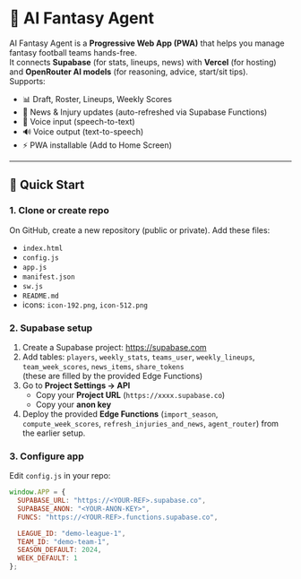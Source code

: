 # 🏈 AI Fantasy Agent

AI Fantasy Agent is a **Progressive Web App (PWA)** that helps you manage fantasy football teams hands-free.  
It connects **Supabase** (for stats, lineups, news) with **Vercel** (for hosting) and **OpenRouter AI models** (for reasoning, advice, start/sit tips).  
Supports:
- 📊 Draft, Roster, Lineups, Weekly Scores
- 📰 News & Injury updates (auto-refreshed via Supabase Functions)
- 🎤 Voice input (speech-to-text)
- 🔊 Voice output (text-to-speech)
- ⚡ PWA installable (Add to Home Screen)

---

## 🚀 Quick Start

### 1. Clone or create repo
On GitHub, create a new repository (public or private). Add these files:
- `index.html`
- `config.js`
- `app.js`
- `manifest.json`
- `sw.js`
- `README.md`
- icons: `icon-192.png`, `icon-512.png`

### 2. Supabase setup
1. Create a Supabase project: <https://supabase.com>
2. Add tables: `players`, `weekly_stats`, `teams_user`, `weekly_lineups`, `team_week_scores`, `news_items`, `share_tokens`  
   (these are filled by the provided Edge Functions)
3. Go to **Project Settings → API**
   - Copy your **Project URL** (`https://xxxx.supabase.co`)
   - Copy your **anon key**
4. Deploy the provided **Edge Functions** (`import_season`, `compute_week_scores`, `refresh_injuries_and_news`, `agent_router`) from the earlier setup.

### 3. Configure app
Edit `config.js` in your repo:
```js
window.APP = {
  SUPABASE_URL: "https://<YOUR-REF>.supabase.co",
  SUPABASE_ANON: "<YOUR-ANON-KEY>",
  FUNCS: "https://<YOUR-REF>.functions.supabase.co",

  LEAGUE_ID: "demo-league-1",
  TEAM_ID: "demo-team-1",
  SEASON_DEFAULT: 2024,
  WEEK_DEFAULT: 1
};
